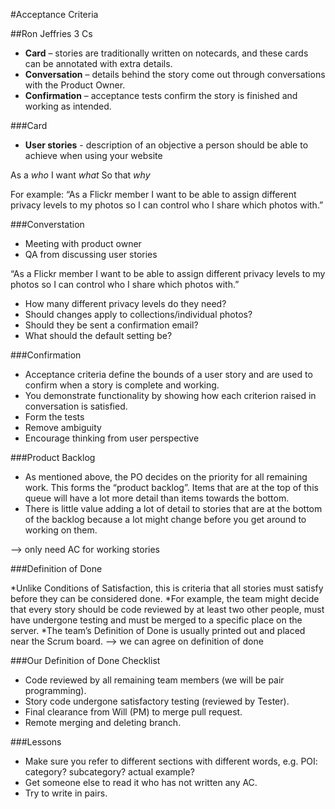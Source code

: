 #Acceptance Criteria

##Ron Jeffries 3 Cs

* **Card** – stories are traditionally written on notecards, and these cards can be annotated with extra details.
* **Conversation** – details behind the story come out through conversations with the Product Owner. 
* **Confirmation** – acceptance tests confirm the story is finished and working as intended.

###Card

* **User stories** - description of an objective a person should be able to achieve when using your website

As a *who*
I want *what*
So that *why*

For example:
“As a Flickr member I want to be able to assign different privacy levels to my photos so I can control who I share which photos with.”

###Converstation

* Meeting with product owner
* QA from discussing user stories

“As a Flickr member I want to be able to assign different privacy levels to my photos so I can control who I share which photos with.”

  * How many different privacy levels do they need?
  * Should changes apply to collections/individual photos?
  * Should they be sent a confirmation email?
  * What should the default setting be?

###Confirmation

* Acceptance criteria define the bounds of a user story and are used to confirm when a story is complete and working. 
* You demonstrate functionality by showing how each criterion raised in conversation is satisfied. 
* Form the tests 
* Remove ambiguity
* Encourage thinking from user perspective

###Product Backlog
* As mentioned above, the PO decides on the priority for all remaining work. This forms the “product backlog”. Items that are at the top of this queue will have a lot more detail than items towards the bottom. 
* There is little value adding a lot of detail to stories that are at the bottom of the backlog because a lot might change before you get around to working on them.

—> only need AC for working stories

###Definition of Done

*Unlike Conditions of Satisfaction, this is criteria that all stories must satisfy before they can be considered done.
*For example, the team might decide that every story should be code reviewed by at least two other people, must have undergone testing and must be merged to a specific place on the server.
*The team’s Definition of Done is usually printed out and placed near the Scrum board.
—> we can agree on definition of done

###Our Definition of Done Checklist

* Code reviewed by all remaining team members (we will be pair programming).
* Story code undergone satisfactory testing (reviewed by Tester).
* Final clearance from Will (PM) to merge pull request.
* Remote merging and deleting branch.

###Lessons

* Make sure you refer to different sections with different words, e.g. POI: category? subcategory? actual example?
* Get someone else to read it who has not written any AC. 
* Try to write in pairs.
